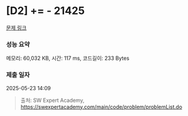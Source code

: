 # [D2] += - 21425 

[문제 링크](https://swexpertacademy.com/main/code/problem/problemDetail.do?contestProbId=AZD8K_UayDoDFAVs) 

### 성능 요약

메모리: 60,032 KB, 시간: 117 ms, 코드길이: 233 Bytes

### 제출 일자

2025-05-23 14:09



> 출처: SW Expert Academy, https://swexpertacademy.com/main/code/problem/problemList.do